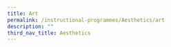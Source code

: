 ```yaml
---
title: Art
permalink: /instructional-programmes/Aesthetics/art
description: ""
third_nav_title: Aesthetics
---
```

